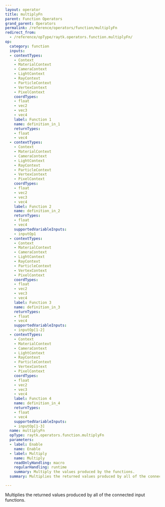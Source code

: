 ```yaml
---
layout: operator
title: multiplyFn
parent: Function Operators
grand_parent: Operators
permalink: /reference/operators/function/multiplyFn
redirect_from:
  - /reference/opType/raytk.operators.function.multiplyFn/
op:
  category: function
  inputs:
  - contextTypes:
    - Context
    - MaterialContext
    - CameraContext
    - LightContext
    - RayContext
    - ParticleContext
    - VertexContext
    - PixelContext
    coordTypes:
    - float
    - vec2
    - vec3
    - vec4
    label: Function 1
    name: definition_in_1
    returnTypes:
    - float
    - vec4
  - contextTypes:
    - Context
    - MaterialContext
    - CameraContext
    - LightContext
    - RayContext
    - ParticleContext
    - VertexContext
    - PixelContext
    coordTypes:
    - float
    - vec2
    - vec3
    - vec4
    label: Function 2
    name: definition_in_2
    returnTypes:
    - float
    - vec4
    supportedVariableInputs:
    - inputOp1
  - contextTypes:
    - Context
    - MaterialContext
    - CameraContext
    - LightContext
    - RayContext
    - ParticleContext
    - VertexContext
    - PixelContext
    coordTypes:
    - float
    - vec2
    - vec3
    - vec4
    label: Function 3
    name: definition_in_3
    returnTypes:
    - float
    - vec4
    supportedVariableInputs:
    - inputOp[1-2]
  - contextTypes:
    - Context
    - MaterialContext
    - CameraContext
    - LightContext
    - RayContext
    - ParticleContext
    - VertexContext
    - PixelContext
    coordTypes:
    - float
    - vec2
    - vec3
    - vec4
    label: Function 4
    name: definition_in_4
    returnTypes:
    - float
    - vec4
    supportedVariableInputs:
    - inputOp[1-3]
  name: multiplyFn
  opType: raytk.operators.function.multiplyFn
  parameters:
  - label: Enable
    name: Enable
  - label: Multiply
    name: Multiply
    readOnlyHandling: macro
    regularHandling: runtime
    summary: Multiply the values produced by the functions.
  summary: Multiplies the returned values produced by all of the connected input functions.

---
```



Multiplies the returned values produced by all of the connected input functions.